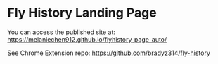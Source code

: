 # Fly History Landing Page

You can access the published site at: https://melaniechen912.github.io/flyhistory_page_auto/

See Chrome Extension repo: https://github.com/bradyz314/fly-history
